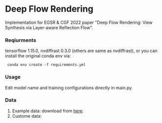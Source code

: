 # Deep Flow Rendering

Implementation for EGSR &amp; CGF 2022 paper "Deep Flow Rendering: View Synthesis via Layer-aware Reflection Flow".

### Reqiurments
tensorflow 1.15.0, nvdiffrast 0.3.0 (others are same as nvdiffrast), or you can install the original conda env via:
<pre><code> conda env create -f requirements.yml </code></pre>

### Usage
Edit model name and training configurations directly in main.py.

### Data
1. Example data: download from [here](https://github.com/turandai/dfr).
2. Custome data:
